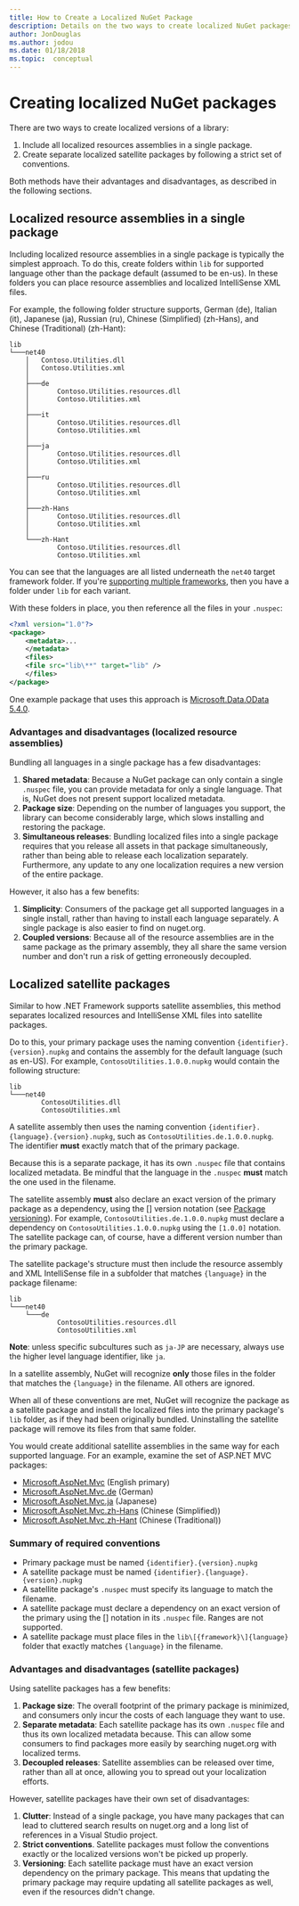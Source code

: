 ```yaml
---
title: How to Create a Localized NuGet Package
description: Details on the two ways to create localized NuGet packages, either by including all assemblies in a single package or publishing separate assemblies.
author: JonDouglas
ms.author: jodou
ms.date: 01/18/2018
ms.topic:  conceptual
---
```


# Creating localized NuGet packages

There are two ways to create localized versions of a library:

1. Include all localized resources assemblies in a single package.
1. Create separate localized satellite packages by following a strict set of conventions.

Both methods have their advantages and disadvantages, as described in the following sections.

## Localized resource assemblies in a single package

Including localized resource assemblies in a single package is typically the simplest approach. To do this, create folders within `lib` for supported language other than the package default (assumed to be en-us). In these folders you can place resource assemblies and localized IntelliSense XML files.

For example, the following folder structure supports, German (de), Italian (it), Japanese (ja), Russian (ru), Chinese (Simplified) (zh-Hans), and Chinese (Traditional) (zh-Hant):

```
lib
└───net40
    │   Contoso.Utilities.dll
    │   Contoso.Utilities.xml
    │
    ├───de
    │       Contoso.Utilities.resources.dll
    │       Contoso.Utilities.xml
    │
    ├───it
    │       Contoso.Utilities.resources.dll
    │       Contoso.Utilities.xml
    │
    ├───ja
    │       Contoso.Utilities.resources.dll
    │       Contoso.Utilities.xml
    │
    ├───ru
    │       Contoso.Utilities.resources.dll
    │       Contoso.Utilities.xml
    │
    ├───zh-Hans
    │       Contoso.Utilities.resources.dll
    │       Contoso.Utilities.xml
    │
    └───zh-Hant
            Contoso.Utilities.resources.dll
            Contoso.Utilities.xml
```

You can see that the languages are all listed underneath the `net40` target framework folder. If you're [supporting multiple frameworks](../create-packages/supporting-multiple-target-frameworks.md), then you have a folder under `lib` for each variant.

With these folders in place, you then reference all the files in your `.nuspec`:

```xml
<?xml version="1.0"?>
<package>
    <metadata>...
    </metadata>
    <files>
    <file src="lib\**" target="lib" />
    </files>
</package>
```

One example package that uses this approach is [Microsoft.Data.OData 5.4.0](https://nuget.org/packages/Microsoft.Data.OData/5.4.0).

### Advantages and disadvantages (localized resource assemblies)

Bundling all languages in a single package has a few disadvantages:

1. **Shared metadata**: Because a NuGet package can only contain a single `.nuspec` file, you can provide metadata for only a single language. That is, NuGet does not present support localized metadata.
1. **Package size**: Depending on the number of languages you support, the library can become considerably large, which slows installing and restoring the package.
1. **Simultaneous releases**: Bundling localized files into a single package requires that you release all assets in that package simultaneously, rather than being able to release each localization separately. Furthermore, any update to any one localization requires a new version of the entire package.

However, it also has a few benefits:

1. **Simplicity**: Consumers of the package get all supported languages in a single install, rather than having to install each language separately. A single package is also easier to find on nuget.org.
1. **Coupled versions**: Because all of the resource assemblies are in the same package as the primary assembly, they all share the same version number and don't run a risk of getting erroneously decoupled.

## Localized satellite packages

Similar to how .NET Framework supports satellite assemblies, this method separates localized resources and IntelliSense XML files into satellite packages.

Do to this, your primary package uses the naming convention `{identifier}.{version}.nupkg` and contains the assembly for the default language (such as en-US). For example, `ContosoUtilities.1.0.0.nupkg` would contain the following structure:

```
lib
└───net40
        ContosoUtilities.dll
        ContosoUtilities.xml
```

A satellite assembly then uses the naming convention `{identifier}.{language}.{version}.nupkg`, such as `ContosoUtilities.de.1.0.0.nupkg`. The identifier **must** exactly match that of the primary package.

Because this is a separate package, it has its own `.nuspec` file that contains localized metadata. Be mindful that the language in the `.nuspec` **must** match the one used in the filename.

The satellite assembly **must** also declare an exact version of the primary package as a dependency, using the [] version notation (see [Package versioning](../concepts/package-versioning.md)). For example, `ContosoUtilities.de.1.0.0.nupkg` must declare a dependency on `ContosoUtilities.1.0.0.nupkg` using the `[1.0.0]` notation. The satellite package can, of course, have a different version number than the primary package.

The satellite package's structure must then include the resource assembly and XML IntelliSense file in a subfolder that matches `{language}` in the package filename:

```
lib
└───net40
    └───de
            ContosoUtilities.resources.dll
            ContosoUtilities.xml
```

**Note**: unless specific subcultures such as `ja-JP` are necessary, always use the higher level language identifier, like `ja`.

In a satellite assembly, NuGet will recognize **only** those files in the folder that matches the `{language}` in the filename. All others are ignored.

When all of these conventions are met, NuGet will recognize the package as a satellite package and install the localized files into the primary package's `lib` folder, as if they had been originally bundled. Uninstalling the satellite package will remove its files from that same folder.

You would create additional satellite assemblies in the same way for each supported language. For an example, examine the set of ASP.NET MVC packages:

- [Microsoft.AspNet.Mvc](https://nuget.org/packages/Microsoft.AspNet.Mvc) (English primary)
- [Microsoft.AspNet.Mvc.de](https://nuget.org/packages/Microsoft.AspNet.Mvc.de) (German)
- [Microsoft.AspNet.Mvc.ja](https://nuget.org/packages/Microsoft.AspNet.Mvc.ja) (Japanese)
- [Microsoft.AspNet.Mvc.zh-Hans](https://nuget.org/packages/Microsoft.AspNet.Mvc.zh-Hans) (Chinese (Simplified))
- [Microsoft.AspNet.Mvc.zh-Hant](https://nuget.org/packages/Microsoft.AspNet.Mvc.zh-Hant) (Chinese (Traditional))

### Summary of required conventions

- Primary package must be named `{identifier}.{version}.nupkg`
- A satellite package must be named `{identifier}.{language}.{version}.nupkg`
- A satellite package's `.nuspec` must specify its language to match the filename.
- A satellite package must declare a dependency on an exact version of the primary using the [] notation in its `.nuspec` file. Ranges are not supported.
- A satellite package must place files in the `lib\[{framework}\]{language}` folder that exactly matches `{language}` in the filename.

### Advantages and disadvantages (satellite packages)

Using satellite packages has a few benefits:

1. **Package size**: The overall footprint of the primary package is minimized, and consumers only incur the costs of each language they want to use.
1. **Separate metadata**: Each satellite package has its own `.nuspec` file and thus its own localized metadata because. This can allow some consumers to find packages more easily by searching nuget.org with localized terms.
1. **Decoupled releases**: Satellite assemblies can be released over time, rather than all at once, allowing you to spread out your localization efforts.

However, satellite packages have their own set of disadvantages:

1. **Clutter**: Instead of a single package, you have many packages that can lead to cluttered search results on nuget.org and a long list of references in a Visual Studio project.
1. **Strict conventions**. Satellite packages must follow the conventions exactly or the localized versions won't be picked up properly.
1. **Versioning**: Each satellite package must have an exact version dependency on the primary package. This means that updating the primary package may require updating all satellite packages as well, even if the resources didn't change.
